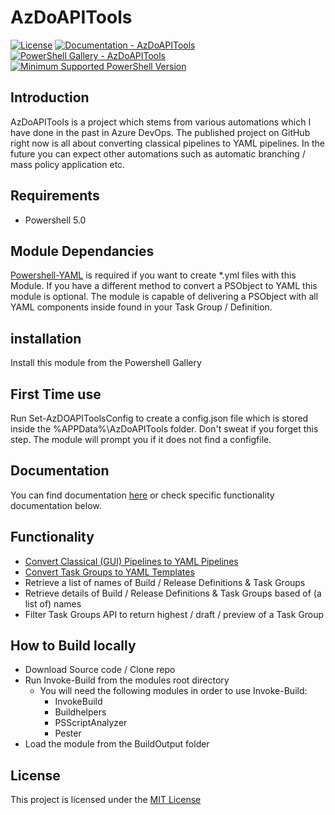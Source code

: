 # AzDoAPITools

<!-- [![Build Status]()]() -->
[![License](https://img.shields.io/badge/license-MIT-blue.svg)](https://github.com/Continuous-Data/AzDoAPITools/blob/master/LICENSE)
[![Documentation - AzDoAPITools](https://img.shields.io/badge/Documentation-AzDoAPITools-blue.svg)](https://github.com/Continuous-Data/AzDoAPITools/blob/master/docs/readme.md)
[![PowerShell Gallery - AzDoAPITools](https://img.shields.io/badge/PowerShell%20Gallery-AzDoAPITools-blue.svg)](https://www.powershellgallery.com/packages/AzDoAPITools)
[![Minimum Supported PowerShell Version](https://img.shields.io/badge/PowerShell-5.0-blue.svg)](https://github.com/PowerShell/PowerShell)

## Introduction

AzDoAPITools is a project which stems from various automations which I have done in the past in Azure DevOps. The published project on GitHub right now is all about converting classical pipelines to YAML pipelines. In the future you can expect other automations such as automatic branching / mass policy application etc.

## Requirements

- Powershell 5.0

## Module Dependancies

[Powershell-YAML](https://www.powershellgallery.com/packages/powershell-yaml) is required if you want to create \*.yml files with this Module. If you have a different method to convert a PSObject to YAML this module is optional. The module is capable of delivering a PSObject with all YAML components inside found in your Task Group / Definition.

## installation

Install this module from the Powershell Gallery

## First Time use

Run Set-AzDOAPIToolsConfig to create a config.json file which is stored inside the %APPData%\AzDoAPITools folder. Don't sweat if you forget this step. The module will prompt you if it does not find a configfile.

## Documentation

You can find documentation [here](/docs/README.md) or check specific functionality documentation below.

## Functionality

- [Convert Classical (GUI) Pipelines to YAML Pipelines](/docs/classic-to-yaml-conversion.md)
- [Convert Task Groups to YAML Templates](/docs/classic-to-yaml-conversion.md)
- Retrieve a list of names of Build / Release Definitions & Task Groups
- Retrieve details of Build / Release Definitions & Task Groups based of (a list of) names
- Filter Task Groups API to return highest / draft / preview of a Task Group

## How to Build locally

- Download Source code / Clone repo
- Run Invoke-Build from the modules root directory
  - You will need the following modules in order to use Invoke-Build:
    - InvokeBuild
    - Buildhelpers
    - PSScriptAnalyzer
    - Pester
- Load the module from the BuildOutput folder

## License

This project is licensed under the [MIT License](https://github.com/tsteenbakkers/AzDoAPITools/blob/master/LICENSE.md)
